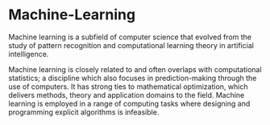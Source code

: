# Machine-Learning
Machine learning is a subfield of computer science that evolved from the study of pattern recognition and computational learning theory in artificial intelligence.

Machine learning is closely related to and often overlaps with computational statistics; a discipline which also focuses in prediction-making through the use of computers. It has strong ties to mathematical optimization, which delivers methods, theory and application domains to the field. Machine learning is employed in a range of computing tasks where designing and programming explicit algorithms is infeasible.

